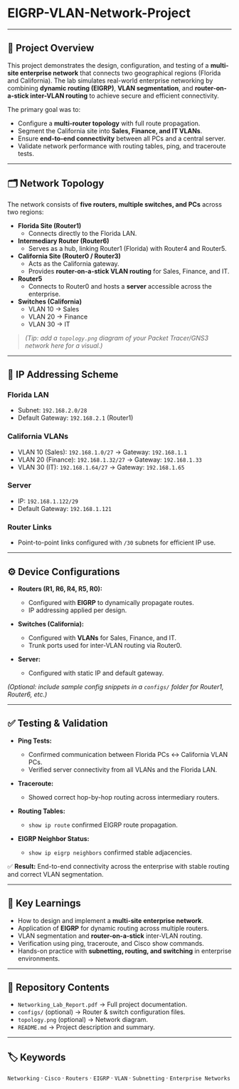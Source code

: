 # EIGRP-VLAN-Network-Project
---

## 📖 Project Overview  
This project demonstrates the design, configuration, and testing of a **multi-site enterprise network** that connects two geographical regions (Florida and California). The lab simulates real-world enterprise networking by combining **dynamic routing (EIGRP)**, **VLAN segmentation**, and **router-on-a-stick inter-VLAN routing** to achieve secure and efficient connectivity.  

The primary goal was to:  
- Configure a **multi-router topology** with full route propagation.  
- Segment the California site into **Sales, Finance, and IT VLANs**.  
- Ensure **end-to-end connectivity** between all PCs and a central server.  
- Validate network performance with routing tables, ping, and traceroute tests.  

---

## 🗂 Network Topology  
The network consists of **five routers, multiple switches, and PCs** across two regions:  

- **Florida Site (Router1)**  
  - Connects directly to the Florida LAN.  
- **Intermediary Router (Router6)**  
  - Serves as a hub, linking Router1 (Florida) with Router4 and Router5.  
- **California Site (Router0 / Router3)**  
  - Acts as the California gateway.  
  - Provides **router-on-a-stick VLAN routing** for Sales, Finance, and IT.  
- **Router5**  
  - Connects to Router0 and hosts a **server** accessible across the enterprise.  
- **Switches (California)**  
  - VLAN 10 → Sales  
  - VLAN 20 → Finance  
  - VLAN 30 → IT  

> *(Tip: add a `topology.png` diagram of your Packet Tracer/GNS3 network here for a visual.)*  

---

## 🔑 IP Addressing Scheme  

### Florida LAN  
- Subnet: `192.168.2.0/28`  
- Default Gateway: `192.168.2.1` (Router1)  

### California VLANs  
- VLAN 10 (Sales): `192.168.1.0/27` → Gateway: `192.168.1.1`  
- VLAN 20 (Finance): `192.168.1.32/27` → Gateway: `192.168.1.33`  
- VLAN 30 (IT): `192.168.1.64/27` → Gateway: `192.168.1.65`  

### Server  
- IP: `192.168.1.122/29`  
- Default Gateway: `192.168.1.121`  

### Router Links  
- Point-to-point links configured with `/30` subnets for efficient IP use.  

---

## ⚙️ Device Configurations  

- **Routers (R1, R6, R4, R5, R0):**  
  - Configured with **EIGRP** to dynamically propagate routes.  
  - IP addressing applied per design.  

- **Switches (California):**  
  - Configured with **VLANs** for Sales, Finance, and IT.  
  - Trunk ports used for inter-VLAN routing via Router0.  

- **Server:**  
  - Configured with static IP and default gateway.  

*(Optional: include sample config snippets in a `configs/` folder for Router1, Router6, etc.)*  

---

## ✅ Testing & Validation  

- **Ping Tests:**  
  - Confirmed communication between Florida PCs ↔ California VLAN PCs.  
  - Verified server connectivity from all VLANs and the Florida LAN.  

- **Traceroute:**  
  - Showed correct hop-by-hop routing across intermediary routers.  

- **Routing Tables:**  
  - `show ip route` confirmed EIGRP route propagation.  

- **EIGRP Neighbor Status:**  
  - `show ip eigrp neighbors` confirmed stable adjacencies.  

✅ **Result:** End-to-end connectivity across the enterprise with stable routing and correct VLAN segmentation.  

---

## 📌 Key Learnings  

- How to design and implement a **multi-site enterprise network**.  
- Application of **EIGRP** for dynamic routing across multiple routers.  
- VLAN segmentation and **router-on-a-stick** inter-VLAN routing.  
- Verification using ping, traceroute, and Cisco show commands.  
- Hands-on practice with **subnetting, routing, and switching** in enterprise environments.  

---

## 📂 Repository Contents  

- `Networking_Lab_Report.pdf` → Full project documentation.  
- `configs/` (optional) → Router & switch configuration files.  
- `topology.png` (optional) → Network diagram.  
- `README.md` → Project description and summary.  

---

## 🏷️ Keywords  
`Networking` · `Cisco` · `Routers` · `EIGRP` · `VLAN` · `Subnetting` · `Enterprise Networks`  
